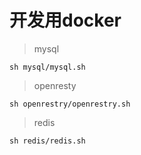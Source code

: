 # 开发用docker


> mysql
```shell
sh mysql/mysql.sh
```

> openresty
```shell
sh openrestry/openrestry.sh
```

> redis
```shell
sh redis/redis.sh
```
